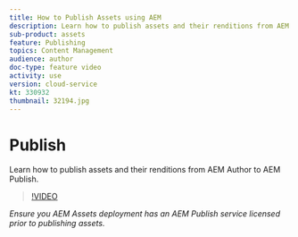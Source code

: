 ```yaml
---
title: How to Publish Assets using AEM
description: Learn how to publish assets and their renditions from AEM Author to AEM Publish.
sub-product: assets
feature: Publishing
topics: Content Management
audience: author
doc-type: feature video
activity: use
version: cloud-service
kt: 330932
thumbnail: 32194.jpg
---
```


# Publish 

Learn how to publish assets and their renditions from AEM Author to AEM Publish.

>[!VIDEO](https://video.tv.adobe.com/v/330932/?quality=12&learn=on&hidetitle=true)

_Ensure you AEM Assets deployment has an AEM Publish service licensed prior to publishing assets._